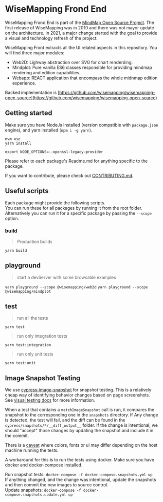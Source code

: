 # WiseMapping Frond End 

WiseMapping Frond End is part of the [MindMap Open Source Project](https://www.wisemapping.com/opensource/). The first release of WiseMapping was in 2010 and there was not mayor update on the architecture. In 2021, a major change started with the goal to provide a visual and technology refresh of the project. 

WiseMapping Front extracts all the UI related aspects in this repository. You will find three major modules:

- Web2D: Lighway abstraction over SVG for chart renderding.
- Mindplot: Pure vanilla ES6 classes responsible for providing mindmap rendering and edition capabilities.
- Webapp: REACT application that encompass the whole midnmap edition experience.

Backed implementation is [https://github.com/wisemapping/wisemapping-open-source](https://github.com/wisemapping/wisemapping-open-source)

## Getting started

Make sure you have NodeJs installed (version compatible with `package.json` engine), and yarn installed (`npm i -g yarn`).

```
nvm use
yarn install
```

```
export NODE_OPTIONS=--openssl-legacy-provider
```

Please refer to each package's Readme.md for anything specific to the package.

If you want to contribute, please check out [CONTRIBUTING.md](./CONTRIBUTING.md).

## Useful scripts

Each package might provide the following scripts.  
You can run these for all packages by running it from the root folder. Alternatively you can run it for a specific package by passing the `--scope` option.

### build

> Production builds

`yarn build`

## playground

> start a devServer with some browsable examples

`yarn playground --scope @wisemapping/web2d`
`yarn playground --scope @wisemapping/mindplot`

## test

> run all the tests

`yarn test`

> run only integration tests

`yarn test:integration`

> run only unit tests

`yarn test:unit`

## Image Snapshot Testing

We use [cypress-image-snapshot](https://www.npmjs.com/package/cypress-image-snapshot) for snapshot testing. This is a relatively cheap way of identifying behavior changes based on page screenshots. See [visual testing docs](https://docs.cypress.io/guides/tooling/visual-testing) for more information.

When a test that contains a `matchImageSnapshot` call is run, it compares the snapshot to the corresponding one in the `snapshots` directory. If Any change is detected, the test will fail, and the diff can be found in the `cypress/snapshots/*/__diff_output__` folder. If the change is intentional, we should "accept" those changes by updating the snapshot and include it in the commit.

There is a [caveat](https://github.com/jaredpalmer/cypress-image-snapshot/issues/98) where colors, fonts or ui may differ depending on the host machine running the tests.



A workaround for this is to run the tests using docker. Make sure you have docker and docker-compose installed.

Run snapshot tests: `docker-compose -f docker-compose.snapshots.yml up`  
If anything changed, and the change was intentional, update the snapshots and then commit the new images to source control.  
Update snapshots: `docker-compose -f docker-compose.snapshots.update.yml up`

